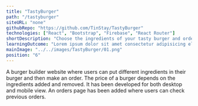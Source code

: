 ```yaml
---
title: "TastyBurger"
path: "/tastyburger"
siteURL: "none"
githubRepo: "https://github.com/TinStay/TastyBurger"
technologies: ["React", "Bootstrap", "Firebase", "React Router"]
shortDescription: "Choose the ingredients of your tasty burger and order it."
learningOutcome: "Lorem ipsum dolor sit amet consectetur adipisicing elit. Ab mollitia dolores non obcaecati soluta fuga error iure perferendis reprehenderit quod."
mainImage: "../../images/TastyBurger/01.png"
position: "6"
---
```

A burger builder website where users can put different ingredients in their burger and then make an order. The price of a burger depends on the ingredients added and removed. It has been developed for both desktop and mobile view. An orders page has been added where users can check previous orders. 